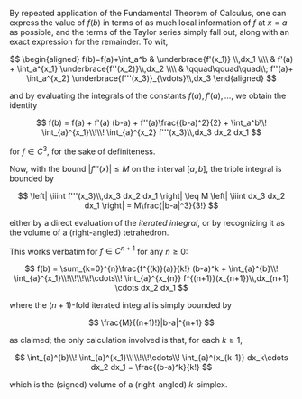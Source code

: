 By repeated application of the Fundamental Theorem of Calculus, one can express the value of $f(b)$ in terms of as much local information of $f$ at $x=a$ as possible, and the terms of the Taylor series simply fall out, along with an exact expression
for the remainder. To wit,

$$
\begin{aligned}
f(b)=f(a)+\int_a^b & \underbrace{f'(x_1)} \\,dx_1 \\\\
 &  f'(a) + \int_a^{x_1} \underbrace{f''(x_2)}\\,dx_2 \\\\
 & \qquad\qquad\quad\\; f''(a)+ \int_a^{x_2} \underbrace{f'''(x_3)}_{\vdots}\\,dx_3
\end{aligned}
$$

and by evaluating the integrals of the constants $f(a), f'(a), \ldots$, we obtain the identity

$$
f(b) = f(a) + f'(a) (b-a) + f''(a)\frac{(b-a)^2}{2} +  \int_a^b\\! \int_{a}^{x_1}\\!\\! \int_{a}^{x_2} f'''(x_3)\\,dx_3 dx_2 dx_1
$$

for $f \in C^3$, for the sake of definiteness.

Now, with the bound $|f'''(x)|\leq M$ on the interval $[a, b]$, the triple integral is bounded by

$$
\left| \iiint f'''(x_3)\\,dx_3 dx_2 dx_1 \right| \leq M \left| \iiint dx_3 dx_2 dx_1 \right| = M\frac{|b-a|^3}{3!}
$$

either by a direct evaluation of the *iterated integral*, or by recognizing it as the volume of a (right-angled) tetrahedron.

This works verbatim for $f \in C^{n+1}$ for any $n \geq 0$:

$$
f(b) = \sum_{k=0}^{n}\frac{f^{(k)}(a)}{k!} (b-a)^k +  \int_{a}^{b}\\! \int_{a}^{x_1}\\!\\!\\!\\!\cdots\\! \int_{a}^{x_{n}} f^{(n+1)}(x_{n+1})\\,dx_{n+1} \cdots dx_2 dx_1
$$

where the $(n+1)$-fold iterated integral is simply bounded by

$$
\frac{M}{(n+1)!}|b-a|^{n+1}
$$

as claimed; the only calculation involved is that, for each $k \geq 1$,

$$
\int_{a}^{b}\\! \int_{a}^{x_1}\\!\\!\\!\cdots\\! \int_{a}^{x_{k-1}} dx_k\cdots dx_2 dx_1 = \frac{(b-a)^k}{k!}
$$

which is the (signed) volume of a (right-angled) $k$-simplex.
